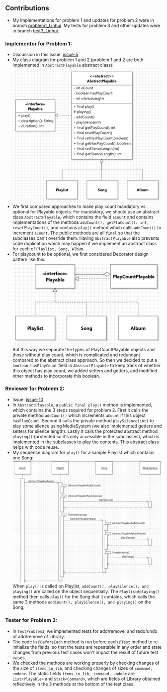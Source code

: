 ## Contributions
- My implementations for problem 1 and updates for problem 2 were in branch [problem1_Linhui](https://gitlab.cs.mcgill.ca/mnassif/303a5t4/-/tree/problem1_Linhui). My tests for problem 3 and other updates were in branch [test3_Linhui](https://gitlab.cs.mcgill.ca/mnassif/303a5t4/-/tree/test3_Linhui).

### Implementor for Problem 1:
- Discussion in this issue: [issue-5](https://gitlab.cs.mcgill.ca/mnassif/303a5t4/-/issues/5)
- My class diagram for problem 1 and 2 (problem 1 and 2 are both implemented in `AbstractPlayable` abstract class): ![problem-1-2-class-diagram](./images/problem12-class.png)
- We first compared approaches to make play count mandatory vs. optional for Playable objects. For mandatory, we should use an abstract class `AbstractPlayable`, which contains the field `aCount` and contains implementations of the methods `addCount(), getPlaCount(): int, resetPlayCount()`, and contains `play()` method which calls `addCount()` to increment `aCount`. The public methods are all `final` so that the subclasses can't override them. Having `AbstractPlayable` also prevents code duplication which may happen if we implement an abstract class for each of `Playlist, Song, Album`.
- For playcount to be optional, we first considered Decorator design pattern like this: ![problem-1-decorator](./images/problem1-decorator.png) But this way we separate the types of PlayCountPlayable objects and those without play count, which is complicated and redundant compared to the abstract class approach.
So then we decided to put a `boolean hasPlayCount` field in `AbstractPlayable` to keep track of whether this object has play count, we added setters and getters, and modified other methods to incorporate this boolean.


### Reviewer for Problem 2:
- Issue: [issue-10](https://gitlab.cs.mcgill.ca/mnassif/303a5t4/-/issues/10)
- In `AbstractPlayable`, a `public final play()` method is implemented, which contains the 3 steps required for problem 2. First it calls the private method `addCount()` which increments `aCount` if this object `hasPlayCount`. Second it calls the private method `playSilence(int)` to play some silence using MediaSystem (we also implemented getters and setters for silence length). Lastly it calls the protected abstract method `playing()` (protected so it's only accessible in the subclasses), which is implemented in the subclasses to play the contents. This abstract class helps with code reuse.
- My sequence diagram for `play()` for a sample Playlist which contains one Song: ![problem-2-play](./images/problem2-sequence.png)
When `play()` is called on Playlist, `addCount(), playSilence(), and playing()` are called on the object sequentially. The `Playlist#playing()` method then calls `play()` for the Song that it contains, which calls the same 3 methods `addCount(), playSilence(), and playing()` on the Song.

### Tester for Problem 3:
- In `TestProblem3`, we implemented tests for add/remove, and redo/undo of add/remove of Library.
- The code in `@BeforeEach` method is run before each `@Test` method to re-initialize the fields, so that the tests are repeatable in any order and state changes from previous test cases won't impact the result of future test cases.
- We checked the methods are working properly by checking changes of the size of `items_in_lib`, and checking changes of sizes of `command, undone`. The static fields `items_in_lib, command, undone` are `List<Playable>` and `Stack<Command>`, which are fields of Library obtained reflectively in the 3 methods at the bottom of the test class.



